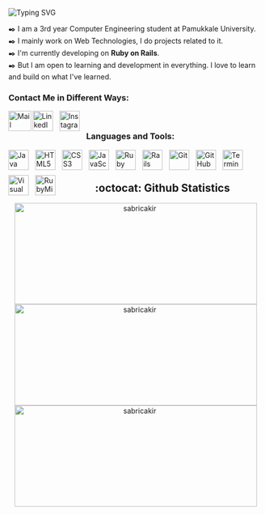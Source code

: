 ![Typing SVG](https://readme-typing-svg.herokuapp.com?color=3E5357&center=false&vCenter=false&width=800&lines=Hi+Everyone,+I'm+Sabri.+A+Full+Stack+Web+Developer.)

:black_nib: I am a 3rd year Computer Engineering student at Pamukkale University.<br/>
:black_nib: I mainly work on Web Technologies, I do projects related to it.<br/>
:black_nib: I'm currently developing on **Ruby on Rails**.<br/>
:black_nib: But I am open to learning and development in everything. I love to learn and build on what I've learned.<br/>

### Contact Me in Different Ways:

[<img align="left" alt="Mail" width="45px" height="40px" src="https://upload.wikimedia.org/wikipedia/commons/thumb/7/7e/Gmail_icon_%282020%29.svg/1280px-Gmail_icon_%282020%29.svg.png"/>](mailto:sabricakir86@gmail.com)

[<img align="left" alt="LinkedIn" width="40px" src="https://cdn-icons-png.flaticon.com/512/174/174857.png" style="padding-right:10px;" />](https://www.linkedin.com/in/sabricakir)

[<img align="left" alt="Instagram" width="40px" src="https://upload.wikimedia.org/wikipedia/commons/thumb/e/e7/Instagram_logo_2016.svg/2048px-Instagram_logo_2016.svg.png" style="padding-right:10px;" />](https://instagram.com/sabricakirr)

<br/>

### Languages and Tools:

<img align="left" alt="Java" width="40" height="40" src="https://www.svgrepo.com/show/232456/java.svg" style="padding-right:10px;" />
<img align="left" alt="HTML5" width="40" height="40" src="https://cdn1.iconfinder.com/data/icons/logotypes/32/badge-html-5-256.png" style="padding-right:10px;" />
<img align="left" alt="CSS3" width="40" height="40" src="https://cdn1.iconfinder.com/data/icons/logotypes/32/badge-css-3-256.png" style="padding-right:10px;" />
<img align="left" alt="JavaScript" width="40" height="40"src="https://www.svgrepo.com/show/355081/js.svg" style="padding-right:10px;" />
<img align="left" alt="Ruby" width="40" height="40" src="https://cdn1.iconfinder.com/data/icons/miscellaneous-4/32/ruby-256.png" style="padding-right:10px;" />
<img align="left" alt="Rails" width="40" height="40" src="https://cdn3.iconfinder.com/data/icons/popular-services-brands-vol-2/512/ruby-on-rails-256.png" style="padding-right:10px;" />
<img align="left" alt="Git" width="40" height="40" src="https://cdn3.iconfinder.com/data/icons/social-media-2169/24/social_media_social_media_logo_git-256.png" style="padding-right:10px;" />
<img align="left" alt="GitHub" width="40" height="40" src="https://cdn4.iconfinder.com/data/icons/social-media-and-logos-11/32/Logo_Github-512.png" style="padding-right:10px;" />
<img align="left" alt="Terminal" width="40" height="40" src="https://cdn-icons-png.flaticon.com/512/4248/4248402.png" style="padding-right:10px; margin-bottom:10px;" />
<img align="left" alt="Visual Studio Code" width="40" height="40" src="https://cdn.jsdelivr.net/gh/devicons/devicon/icons/vscode/vscode-original.svg" style="padding-right:10px;" />
<img align="left" alt="RubyMine" width="40" height="40" src="https://www.svgrepo.com/show/354299/rubymine.svg" style="padding-right:10px;" />


<br/>
<br/>

<div align="center">
<h2> :octocat: Github Statistics </h2>

  <img src="https://github-readme-stats.vercel.app/api?username=sabricakir&show_icons=true&theme=radical" alt="sabricakir" style="display:block;" width="480" height="200" />
  <img src="https://github-readme-streak-stats.herokuapp.com?user=sabricakir&theme=radical" alt="sabricakir" style="display:block;" width="480" height="200" />
  <img src="https://github-readme-stats.vercel.app/api/top-langs/?username=sabricakir&layout=compact&theme=radical" alt="sabricakir" style="display:block;" width="480" height="200" />
  
</div>

